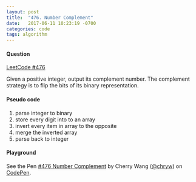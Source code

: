 ```yaml
---
layout: post
title:  "476. Number Complement"
date:   2017-06-11 10:23:19 -0700
categories: code
tags: algorithm
---
```


#### Question

[LeetCode #476](https://leetcode.com/problems/number-complement/#/description)

Given a positive integer, output its complement number. The complement strategy is to flip the bits of its binary representation.

#### Pseudo code

1. parse integer to binary
2. store every digit into to an array
3. invert every item in array to the opposite
4. merge the inverted array
5. parse back to integer

#### Playground

<p data-height="600" data-theme-id="light" data-slug-hash="gRaRPg" data-default-tab="js,result" data-user="chryw" data-embed-version="2" data-pen-title="#476 Number Complement" class="codepen">See the Pen <a href="https://codepen.io/chryw/pen/gRaRPg/">#476 Number Complement</a> by Cherry Wang (<a href="https://codepen.io/chryw">@chryw</a>) on <a href="https://codepen.io">CodePen</a>.</p>
<script async src="https://production-assets.codepen.io/assets/embed/ei.js"></script>
